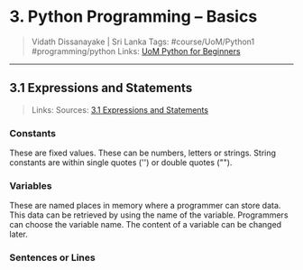 # 3. Python Programming – Basics

> Vidath Dissanayake | Sri Lanka
> Tags: #course/UoM/Python1 #programming/python
> Links: [UoM Python for Beginners](UoM%20Python%20for%20Beginners.md)

---

## 3.1 Expressions and Statements

> Links:
> Sources: [3.1 Expressions and Statements](https://open.uom.lk/pluginfile.php/4572/mod_hvp/content/10/videos/sources-620a05ec91f66.mp4)

### Constants

These are fixed values. These can be numbers, letters or strings. String constants are within single quotes ('') or double quotes ("").

### Variables

These are named places in memory where a programmer can store data. This data can be retrieved by using the name of the variable. Programmers can choose the variable name. The content of a variable can be changed later. 

### Sentences or Lines

